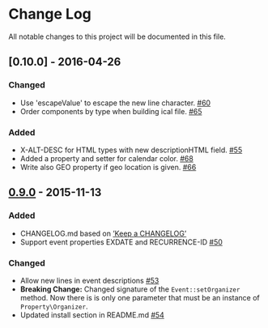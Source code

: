 # Change Log
All notable changes to this project will be documented in this file.

## [0.10.0] - 2016-04-26
### Changed
- Use 'escapeValue' to escape the new line character. [#60](https://github.com/markuspoerschke/iCal/pull/60)
- Order components by type when building ical file. [#65](https://github.com/markuspoerschke/iCal/pull/65)

### Added
- X-ALT-DESC for HTML types with new descriptionHTML field. [#55](https://github.com/markuspoerschke/iCal/pull/55)
- Added a property and setter for calendar color. [#68](https://github.com/markuspoerschke/iCal/pull/68)
- Write also GEO property if geo location is given. [#66](https://github.com/markuspoerschke/iCal/pull/66)

## [0.9.0] - 2015-11-13
### Added
- CHANGELOG.md based on [’Keep a CHANGELOG’](https://github.com/olivierlacan/keep-a-changelog)
- Support event properties EXDATE and RECURRENCE-ID [#50](https://github.com/markuspoerschke/iCal/pull/53)

### Changed
- Allow new lines in event descriptions [#53](https://github.com/markuspoerschke/iCal/pull/53)
- **Breaking Change:** Changed signature of the ```Event::setOrganizer``` method. Now there is is only one parameter that must be an instance of ```Property\Organizer```.
- Updated install section in README.md [#54](https://github.com/markuspoerschke/iCal/pull/53)

[Unreleased]: https://github.com/markuspoerschke/iCal/compare/0.9.0...HEAD
[0.9.0]: https://github.com/markuspoerschke/iCal/compare/0.8.0...0.8.0
